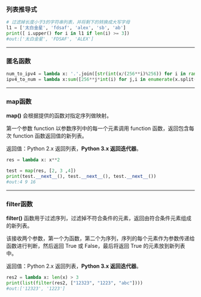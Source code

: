 ### 列表推导式

```python
# 过滤掉长度小于3的字符串列表，并将剩下的转换成大写字母
l1 = ['太白金星', 'fdsaf', 'alex', 'sb', 'ab']
print([ i.upper() for i in l1 if len(i) >= 3])
#out:['太白金星', 'FDSAF', 'ALEX']
```

------

### 匿名函数

```python
num_to_ipv4 = lambda x: '.'.join([str(int(x/(256**i)%256)) for i in range(3,-1,-1)])
ipv4_to_num = lambda x:sum([256**j*int(i) for j,i in enumerate(x.split('.')[::-1])])
```

------

### map函数

**map()** 会根据提供的函数对指定序列做映射。

第一个参数 function 以参数序列中的每一个元素调用 function 函数，返回包含每次 function 函数返回值的新列表。

返回值：Python 2.x 返回列表，**Python 3.x 返回迭代器**。

```python
res = lambda x: x**2

test = map(res, [2, 3 ,4])
print(test.__next__(), test.__next__(), test.__next__())
#out:4 9 16
```

------

### filter函数

**filter()** 函数用于过滤序列，过滤掉不符合条件的元素，返回由符合条件元素组成的新列表。

该接收两个参数，第一个为函数，第二个为序列，序列的每个元素作为参数传递给函数进行判断，然后返回 True 或 False，最后将返回 True 的元素放到新列表中。

返回值：Python 2.x 返回列表，**Python 3.x 返回迭代器**。

```python
res2 = lambda x: len(x) > 3
print(list(filter(res2, ["12323", "1223", "abc"])))
#out:['12323', '1223']
```

